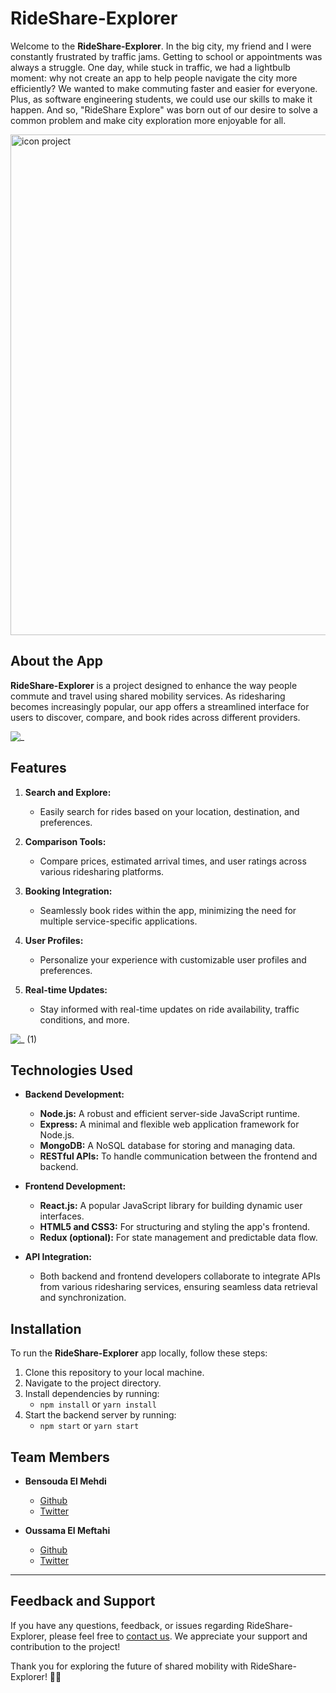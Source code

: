 # RideShare-Explorer

Welcome to the **RideShare-Explorer**.
In the big city, my friend and I were constantly frustrated by traffic jams. Getting to school or appointments was always a struggle. One day, while stuck in traffic, we had a lightbulb moment: why not create an app to help people navigate the city more efficiently? We wanted to make commuting faster and easier for everyone. Plus, as software engineering students, we could use our skills to make it happen. And so, "RideShare Explore" was born out of our desire to solve a common problem and make city exploration more enjoyable for all.

<img width="801" alt="icon project" src="https://github.com/osmmf/RideShare-Explorer/assets/132353765/d31ecb98-ea15-4540-bb74-1361f66f0aff">

## About the App

**RideShare-Explorer** is a project designed to enhance the way people commute and travel using shared mobility services. As ridesharing becomes increasingly popular, our app offers a streamlined interface for users to discover, compare, and book rides across different providers.

![_](https://github.com/osmmf/RideShare-Explorer/assets/132353765/8dd4e22f-15ae-4ecd-9b58-4e5a7b83ed9e)


## Features

1. **Search and Explore:**
   - Easily search for rides based on your location, destination, and preferences.

2. **Comparison Tools:**
   - Compare prices, estimated arrival times, and user ratings across various ridesharing platforms.

3. **Booking Integration:**
   - Seamlessly book rides within the app, minimizing the need for multiple service-specific applications.

4. **User Profiles:**
   - Personalize your experience with customizable user profiles and preferences.

5. **Real-time Updates:**
   - Stay informed with real-time updates on ride availability, traffic conditions, and more.

![_ (1)](https://github.com/osmmf/RideShare-Explorer/assets/132353765/527046b5-297d-484d-af0d-9b59e838e403)

## Technologies Used

- **Backend Development:**
  - **Node.js:** A robust and efficient server-side JavaScript runtime.
  - **Express:** A minimal and flexible web application framework for Node.js.
  - **MongoDB:** A NoSQL database for storing and managing data.
  - **RESTful APIs:** To handle communication between the frontend and backend.

- **Frontend Development:**
  - **React.js:** A popular JavaScript library for building dynamic user interfaces.
  - **HTML5 and CSS3:** For structuring and styling the app's frontend.
  - **Redux (optional):** For state management and predictable data flow.

- **API Integration:**
  - Both backend and frontend developers collaborate to integrate APIs from various ridesharing services, ensuring seamless data retrieval and synchronization.

## Installation

To run the **RideShare-Explorer** app locally, follow these steps:

1. Clone this repository to your local machine.
2. Navigate to the project directory.
3. Install dependencies by running:
   - `npm install` or `yarn install`
4. Start the backend server by running:
   - `npm start` or `yarn start`

## Team Members

- **Bensouda El Mehdi**
  - [Github](https://github.com/ElMehdi02)
  - [Twitter](https://twitter.com/el_bensouda)

- **Oussama El Meftahi**
  - [Github](https://github.com/osmmf)
  - [Twitter](https://twitter.com/osm_mf?s=21&t=t6R6FYFk_GNlVk904R-n3g)

---

## Feedback and Support
If you have any questions, feedback, or issues regarding RideShare-Explorer, please feel free to [contact us](mailto:contact@example.com). We appreciate your support and contribution to the project!

Thank you for exploring the future of shared mobility with RideShare-Explorer! 🚗🌟
